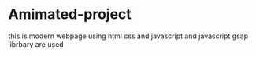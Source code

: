# Amimated-project
this is modern webpage using html css and javascript and javascript gsap librbary are used 
